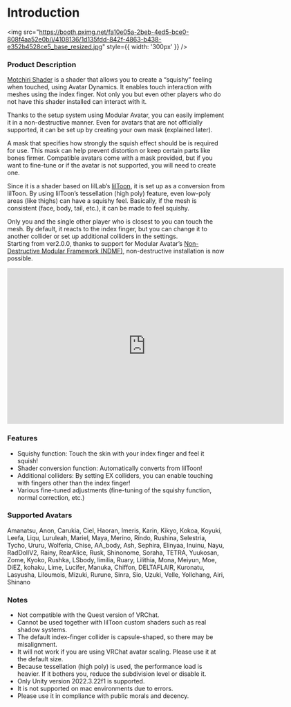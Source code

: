 
# Introduction

<img
src="https://booth.pximg.net/fa10e05a-2beb-4ed5-bce0-808f4aa52e0b/i/4108136/1d135fdd-842f-4863-b438-e352b4528ce5_base_resized.jpg"
style={{ width: '300px' }}
/>

### Product Description

[Motchiri Shader](https://wataame89.booth.pm/items/4108136) is a shader that allows you to create a “squishy” feeling when touched, using Avatar Dynamics. It enables touch interaction with meshes using the index finger. Not only you but even other players who do not have this shader installed can interact with it.

Thanks to the setup system using Modular Avatar, you can easily implement it in a non-destructive manner. Even for avatars that are not officially supported, it can be set up by creating your own mask (explained later).

A mask that specifies how strongly the squish effect should be is required for use. This mask can help prevent distortion or keep certain parts like bones firmer. Compatible avatars come with a mask provided, but if you want to fine-tune or if the avatar is not supported, you will need to create one.

Since it is a shader based on lilLab’s [lilToon](https://booth.pm/ja/items/3087170), it is set up as a conversion from lilToon. By using lilToon’s tessellation (high poly) feature, even low-poly areas (like thighs) can have a squishy feel. Basically, if the mesh is consistent (face, body, tail, etc.), it can be made to feel squishy.

Only you and the single other player who is closest to you can touch the mesh. By default, it reacts to the index finger, but you can change it to another collider or set up additional colliders in the settings.  
Starting from ver2.0.0, thanks to support for Modular Avatar’s [Non-Destructive Modular Framework (NDMF)](https://github.com/bdunderscore/ndmf), non-destructive installation is now possible.

<iframe width="640" height="360" src="https://player.vimeo.com/video/1052573235?h=04bac04696&amp;badge=0&amp;autopause=0&amp;player_id=0&amp;app_id=58479" title="YouTube video player" frameBorder="0" allow="accelerometer; autoplay; clipboard-write; encrypted-media; gyroscope; picture-in-picture; web-share" allowFullScreen></iframe>

### Features

- Squishy function: Touch the skin with your index finger and feel it squish!
- Shader conversion function: Automatically converts from lilToon!
- Additional colliders: By setting EX colliders, you can enable touching with fingers other than the index finger!
- Various fine-tuned adjustments (fine-tuning of the squishy function, normal correction, etc.)

### Supported Avatars

Amanatsu, Anon, Carukia, Ciel, Haoran, Imeris, Karin, Kikyo, Kokoa, Koyuki, Leefa, Liqu, Luruleah, Mariel, Maya, Merino, Rindo, Rushina, Selestria, Tycho, Ururu, Wolferia, Chise, AA_body, Ash, Sephira, Elinyaa, Inuinu, Nayu, RadDollV2, Rainy, RearAlice, Rusk, Shinonome, Soraha, TETRA, Yuukosan, Zome, Kyoko, Rushka, LSbody, limilia, Ruary, Lilithia, Mona, Meiyun, Moe, DiEZ, kohaku, Lime, Lucifer, Manuka, Chiffon, DELTAFLAIR, Kuronatu, Lasyusha, Liloumois, Mizuki, Rurune, Sinra, Sio, Uzuki, Velle, Yollchang, Airi, Shinano

### Notes

- Not compatible with the Quest version of VRChat.
- Cannot be used together with lilToon custom shaders such as real shadow systems.
- The default index-finger collider is capsule-shaped, so there may be misalignment.
- It will not work if you are using VRChat avatar scaling. Please use it at the default size.
- Because tessellation (high poly) is used, the performance load is heavier. If it bothers you, reduce the subdivision level or disable it.
- Only Unity version 2022.3.22f1 is supported.
- It is not supported on mac environments due to errors.
- Please use it in compliance with public morals and decency.

